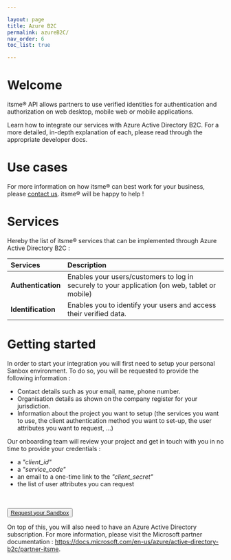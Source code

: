 ```yaml
---

layout: page
title: Azure B2C
permalink: azureB2C/
nav_order: 6
toc_list: true

---
```


# Welcome

itsme® API allows partners to use verified identities for authentication and authorization on web desktop, mobile web or mobile applications.

Learn how to integrate our services with Azure Active Directory B2C. For a more detailed, in-depth explanation of each, please read through the appropriate developer docs.


# Use cases

For more information on how itsme® can best work for your business, please <a href = "mailto: onboarding@itsme.be">contact us</a>. itsme® will be happy to help !


# Services

Hereby the list of itsme® services that can be implemented through Azure Active Directory B2C :

Services | Description
:-------- | :--------
**Authentication** | Enables your users/customers to log in securely to your application (on web, tablet or mobile)
**Identification** | Enables you to identify your users and access their verified data.


# Getting started

In order to start your integration you will first need to setup your personal Sanbox environment. To do so, you will be requested to provide the following information :  

<ul>
  <li>Contact details such as your email, name, phone number.</li>
  <li>Organisation details as shown on the company register for your jurisdiction.</li>
  <li>Information about the project you want to setup (the services you want to use, the client authentication method you want to set-up, the user attributes you want to request, ...)</li>
</ul>

Our onboarding team will review your project and get in touch with you in no time to provide your credentials :
<ul>
  <li>a <i>"client_id"</i></li>
  <li>a <i>"service_code"</i></li>
  <li>an email to a one-time link to the <i>"client_secret"</i></li>
  <li>the list of user attributes you can request</li>
</ul>

<br><br><button type="button"><a href="https://partner-support.itsme.be/hc/en-us/requests/new?ticket_form_id=360004640194" target="blank">Request your Sandbox</a></button>

On top of this, you will also need to have an Azure Active Directory subscription. For more information, please visit the Microsoft partner documentation : https://docs.microsoft.com/en-us/azure/active-directory-b2c/partner-itsme.





